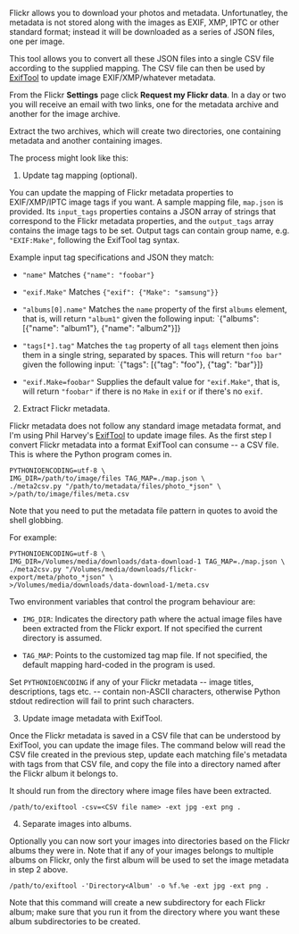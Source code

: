 Flickr allows you to download your photos and metadata. Unfortunatley, the metadata
is not stored along with the images as EXIF, XMP, IPTC or other standard format; instead
it will be downloaded as a series of JSON files, one per image.

This tool allows you to convert all these JSON files into a single CSV file according
to the supplied mapping. The CSV file can then be used by [ExifTool](https://www.sno.phy.queensu.ca/~phil/exiftool/) to update image EXIF/XMP/whatever metadata.

From the Flickr **Settings** page click **Request my Flickr data**. In a day or two you
will receive an email with two links, one for the metadata archive and another for
the image archive.

Extract the two archives, which will create two directories, one containing metadata
and another containing images.

The process might look like this:

1. Update tag mapping (optional).

You can update the mapping of Flickr metadata properties to EXIF/XMP/IPTC image 
tags if you want. A sample mapping file, `map.json` is provided. Its `input_tags`
properties contains a JSON array of strings that correspond to the Flickr metadata
properties, and the `output_tags` array contains the image tags to be set. Output 
tags can contain group name, e.g. `"EXIF:Make"`, following the ExifTool tag syntax.

Example input tag specifications and JSON they match:

- `"name"`
   Matches `{"name": "foobar"}`

- `"exif.Make"`
   Matches `{"exif": {"Make": "samsung"}}`

- `"albums[0].name"`
   Matches the `name` property of the first `albums` element, that is, will return
   `"album1"` given the following input: 
   `{"albums": [{"name": "album1"}, {"name": "album2"}]}

- `"tags[*].tag"`
   Matches the `tag` property of all `tags` element then joins them in a single
   string, separated by spaces. This will return `"foo bar"` given the following input: 
   `{"tags": [{"tag": "foo"}, {"tag": "bar"}]}

- `"exif.Make=foobar"`
   Supplies the default value for `"exif.Make"`, that is, will return `"foobar"`
   if there is no `Make` in `exif` or if there's no `exif`.


2. Extract Flickr metadata.

Flickr metadata does not follow any standard image metadata format, and I'm 
using Phil Harvey's [ExifTool](https://www.sno.phy.queensu.ca/~phil/exiftool/) to
update image files. As the first step I convert Flickr metadata into a format
ExifTool can consume -- a CSV file. This is where the Python program comes in.

    PYTHONIOENCODING=utf-8 \
    IMG_DIR=/path/to/image/files TAG_MAP=./map.json \
    ./meta2csv.py "/path/to/metadata/files/photo_*json" \
    >/path/to/image/files/meta.csv

Note that you need to put the metadata file pattern in quotes to avoid the shell 
globbing.

For example:

```
PYTHONIOENCODING=utf-8 \
IMG_DIR=/Volumes/media/downloads/data-download-1 TAG_MAP=./map.json \
./meta2csv.py "/Volumes/media/downloads/flickr-export/meta/photo_*json" \
>/Volumes/media/downloads/data-download-1/meta.csv
```

Two environment variables that control the program behaviour are:

- `IMG_DIR`: Indicates the directory path where the actual image files have been
  extracted from the Flickr export. If not specified the current directory is assumed.

- `TAG_MAP`: Points to the customized tag map file. If not specified, the default
  mapping hard-coded in the program is used.

Set `PYTHONIOENCODING` if any of your Flickr metadata -- image titles, descriptions,
tags etc. -- contain non-ASCII characters, otherwise Python stdout redirection 
will fail to print such characters.

3. Update image metadata with ExifTool.

Once the Flickr metadata is saved in a CSV file that can be understood by ExifTool,
you can update the image files. The command below will read the CSV file created
in the previous step, update each matching file's metadata with tags from that 
CSV file, and copy the file into a directory named after the Flickr album it belongs to.

It should run from the directory where image files have been extracted. 

    /path/to/exiftool -csv=<CSV file name> -ext jpg -ext png .

4. Separate images into albums.

Optionally you can now sort your images into directories based on the Flickr albums 
they were in. Note that if any of your images belongs to multiple albums on Flickr,
only the first album will be used to set the image metadata in step 2 above.

    /path/to/exiftool -'Directory<Album' -o %f.%e -ext jpg -ext png .

Note that this command will create a new subdirectory for each Flickr album; make sure 
that you run it from the directory where you want these album subdirectories to 
be created.
